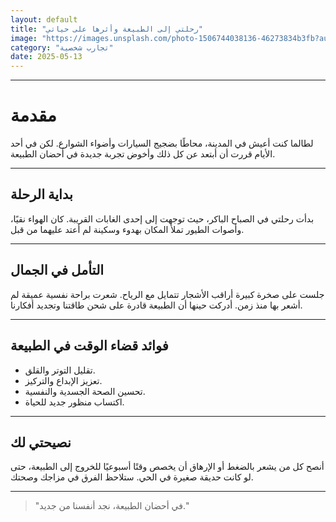 ```yaml
---
layout: default
title: "رحلتي إلى الطبيعة وأثرها على حياتي"
image: "https://images.unsplash.com/photo-1506744038136-46273834b3fb?auto=format&fit=crop&w=800&q=80"
category: "تجارب شخصية"
date: 2025-05-13
---
```


---
# مقدمة

لطالما كنت أعيش في المدينة، محاطًا بضجيج السيارات وأضواء الشوارع. لكن في أحد الأيام قررت أن أبتعد عن كل ذلك وأخوض تجربة جديدة في أحضان الطبيعة.

---

## بداية الرحلة

بدأت رحلتي في الصباح الباكر، حيث توجهت إلى إحدى الغابات القريبة. كان الهواء نقيًا، وأصوات الطيور تملأ المكان بهدوء وسكينة لم أعتد عليهما من قبل.

---

## التأمل في الجمال

جلست على صخرة كبيرة أراقب الأشجار تتمايل مع الرياح. شعرت براحة نفسية عميقة لم أشعر بها منذ زمن. أدركت حينها أن الطبيعة قادرة على شحن طاقتنا وتجديد أفكارنا.

---

## فوائد قضاء الوقت في الطبيعة

- تقليل التوتر والقلق.
- تعزيز الإبداع والتركيز.
- تحسين الصحة الجسدية والنفسية.
- اكتساب منظور جديد للحياة.

---

## نصيحتي لك

أنصح كل من يشعر بالضغط أو الإرهاق أن يخصص وقتًا أسبوعيًا للخروج إلى الطبيعة، حتى لو كانت حديقة صغيرة في الحي. ستلاحظ الفرق في مزاجك وصحتك.

---

> "في أحضان الطبيعة، نجد أنفسنا من جديد."
